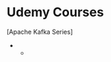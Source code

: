 # Udemy Courses

\[Apache Kafka Series\]
- [Kafka Streams Data Processing]: /https://github.com/DwarfCu/udemy/tree/master/kafka-streams
  - [WordCount]: /https://github.com/DwarfCu/udemy/tree/master/kafka-streams/wordCount